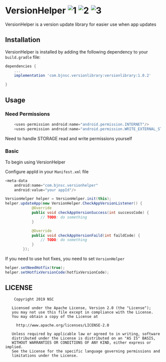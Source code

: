 # VersionHelper ![1] ![2] ![3]

VersionHelper is a version update library for easier use when app updates

## Installation

VersionHelper is installed by adding the following dependency to your `build.gradle` file:

```groovy
dependencies {
    ...
    implementation 'com.bjnsc.versionlibrary:versionlibrary:1.0.2'
    
}
```

## Usage

### Need Permissions
```groovy
    <uses-permission android:name="android.permission.INTERNET"/>
    <uses-permission android:name="android.permission.WRITE_EXTERNAL_STORAGE"/>
```
Need to handle STORAGE read and write permissions yourself

### Basic

To begin using VersionHelper

Configure appId in your `Manifest.xml` file
```groovy
<meta-data
    android:name="com.bjnsc.versionhelper"
    android:value="your appId"/>
```

```java
VersionHelper helper = VersionHelper.init(this);
helper.updateApp(new VersionHelper.CheckAppVersionListener() {
            @Override
            public void checkAppVersionSuccess(int successCode) {
                // TODO: do something
            }

            @Override
            public void checkAppVersionFaild(int faildCode) {
                // TODO: do something
            }
        });
```

If you need to use hot fixes, you need to set `VersionHelper`

```java
helper.setNeedHotfix(true);
helper.setHotfixVersionCode(hotfixVersionCode);
```

## LICENSE

```
	Copyright 2019 NSC

   Licensed under the Apache License, Version 2.0 (the "License");
   you may not use this file except in compliance with the License.
   You may obtain a copy of the License at

     http://www.apache.org/licenses/LICENSE-2.0

   Unless required by applicable law or agreed to in writing, software
   distributed under the License is distributed on an "AS IS" BASIS,
   WITHOUT WARRANTIES OR CONDITIONS OF ANY KIND, either express or implied.
   See the License for the specific language governing permissions and
   limitations under the License.

```

[1]: https://img.shields.io/badge/build-passing-green.svg
[2]: https://img.shields.io/badge/VersionHelper-1.0.0-yellowgreen.svg
[3]: https://img.shields.io/badge/API-19%2B-orange.svg

